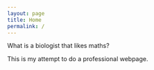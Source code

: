 ```yaml
---
layout: page
title: Home
permalink: /
---
```

What is a biologist that likes maths?

This is my attempt to do a professional webpage.

